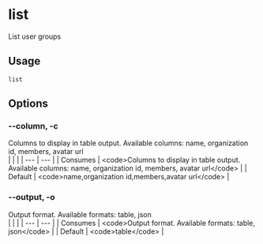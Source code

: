 
# list

 
List user groups


## Usage
```console
list
```


## Options
### --column, -c
Columns to display in table output. Available columns: name, organization id, members, avatar url
<br/>
| | |
| --- | --- |
| Consumes | &lt;code&gt;Columns to display in table output. Available columns: name, organization id, members, avatar url&lt;/code&gt; |
| Default |     &lt;code&gt;name,organization id,members,avatar url&lt;/code&gt; |



### --output, -o
Output format. Available formats: table, json
<br/>
| | |
| --- | --- |
| Consumes | &lt;code&gt;Output format. Available formats: table, json&lt;/code&gt; |
| Default |     &lt;code&gt;table&lt;/code&gt; |


